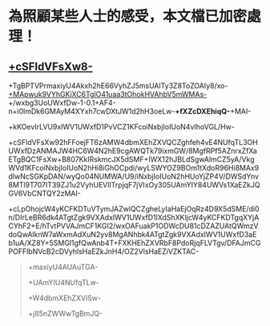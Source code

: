 # 為照顧某些人士的感受，本文檔已加密處理！
## [+cSFldVFsXw8-](https://github.com/Jackchows/Cangjie5/issues/199)
+TgBPTVPrmaxiyU4Akxh2hE66VyhZJ5msUAlTy3Z8ToZOAIy8/xo-[+MApwuk9VYhGKjXC6TglO41uaa3tOhokHVAhbV5mWMAs-](http://chinesecj.com/forum/forum.php?mod=viewthread&tid=194378&extra=page%3D2) +/wxbg3UoUWxfDw-1-0.1+AF4-n+i0lmDk6GMAyM4XYxh7cwDXtJW1d2hH3oeLw-**+fXZcDXEhiqQ-**+MAI-

+kKOevIrLVU9xIWV1UWxfD1PvVCZ1KFcoiNxbjIoIUoN4vIhoVGL/Hw-

+cSFldVFsXw92hFFoejFT6zAMW4dbmXEhZXVQCZghfeh4vE4NUfqTL3OHUWxfDzANMAJW4HC6W4N2hE9cgAWQTk79ixmGW/8MgfRPf5AZnrxZfXaETgBQC1FsXw+B807KkIRskmcJX5dSMF+IWX12hJBLdSgwAlmCZ5yA/VkgWVd1KFcoiNxbjIoIUoN2hHi8iGhOCpdi/wyLSWYOZ9BOm1tXdoR96Hi8MAx9dlwNcSGKpDAN/wyQo04NUMWA/U9/iNxbjIoIUoN2hHUoYjZP4V/DWSdYnv8MTl9T707lT39ZJ1u2VyhUEVIlTrpjqF7jVIxOy305UAmYIY84UWVs1XaEZkJQGV6VbCNTQY2zMAI-

+cLpOhojcW4yKCFKDTuVTymJAZwlQCZgheLyIaHaEjOqRz4D9X5dSME/di0n/DIrLeBR6dk4ATgtZgk9VXAdxIWV1UWxfD1lXdShXKIjcW4yKCFKDTgqXYjACYhF2+E/hTvtPVVAJmCF1KGI2/wxOAFuakP1ODWcDU81cDZAZUAtQWmzVdoQwAlknW7aWxmAdXuN2yv8MgANhbk4ATgtZgk9VXAdxIWV1UWxfD3aEb1uA/XZ8Y+5SMGl1gfQwAnb4T+FXKHEhZXVRbF8PdoRjqFLVTgv/DFAJmCGPOFFlbNVcB2cDVyhlsHaEZkJnH4/OZ2VlsHaEZiVZKTAC-

> +maxiyU4AUAuTGA-
>
> +UAmYIU4NUfqTLw-
>
> +W4dbmXEhZXViSw-
>
> +j85nZWWwTgBmJQ-
